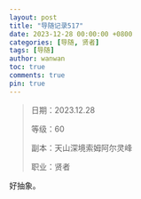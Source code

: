 ```yaml
---
layout: post
title: "导随记录517"
date: 2023-12-28 00:00:00 +0800
categories: [导随, 贤者]
tags: [导随]
author: wanwan
toc: true
comments: true
pin: true
---
```

> 日期：2023.12.28
>
> 等级：60
>
> 副本：天山深境索姆阿尔灵峰
>
> 职业：贤者

好抽象。